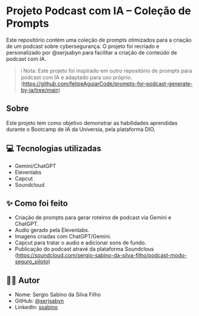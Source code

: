 
# Projeto Podcast com IA – Coleção de Prompts

Este repositório contém uma coleção de prompts otimizados para a criação de um podcast sobre cybersegurança. O projeto foi recriado e personalizado por @serjsabyn para facilitar a criação de conteúdo de podcast com IA.
> ℹ️ Nota: Este projeto foi inspirado em outro repositório de prompts para podcast com IA e adaptado para uso próprio. (https://github.com/felipeAguiarCode/prompts-for-podcast-generate-by-ia/tree/main)

## Sobre  
Este projeto tem como objetivo demonstrar as habilidades aprendidas durante o Bootcamp de IA da Universia, pela plataforma DIO.

## 💻 Tecnologias utilizadas  
* Gemini/ChatGPT
* Elevenlabs
* Capcut
* Soundcloud
  
## ✨ Como foi feito  
* Criação de prompts para gerar roteiros de podcast via Gemini e ChatGPT. 
* Audio gerado pela Elevenlabs.
* Imagens criadas com ChatGPT/Gemini.  
* Capcut para tratar o audio e adicionar sons de fundo.
* Publicação do podcast atravé da plataforma Soundclous (https://soundcloud.com/sergio-sabino-da-silva-filho/podcast-modo-seguro_piloto)

## 👨‍💻 Autor  
* Nome: Sergio Sabino da Silva Filho 
* GitHub: [@serjsabyn](https://github.com/serjsabyn)
* LinkedIn: [ssabino](www.linkedin.com/in/ssabino)

